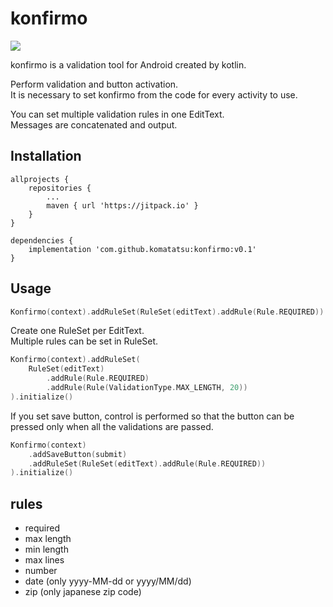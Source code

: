 # konfirmo

[![](https://jitpack.io/v/komatatsu/konfirmo.svg)](https://jitpack.io/#komatatsu/konfirmo)

konfirmo is a validation tool for Android created by kotlin.

Perform validation and button activation.  
It is necessary to set konfirmo from the code for every activity to use.

You can set multiple validation rules in one EditText.  
Messages are concatenated and output.

## Installation

```
allprojects {
    repositories {
        ...
        maven { url 'https://jitpack.io' }
    }
}
```

```
dependencies {
    implementation 'com.github.komatatsu:konfirmo:v0.1'
}
```

## Usage

```kotlin
Konfirmo(context).addRuleSet(RuleSet(editText).addRule(Rule.REQUIRED)).initialize()
```

Create one RuleSet per EditText.  
Multiple rules can be set in RuleSet.

```kotlin
Konfirmo(context).addRuleSet(
    RuleSet(editText)
        .addRule(Rule.REQUIRED)
        .addRule(Rule(ValidationType.MAX_LENGTH, 20))
).initialize()
```

If you set save button, control is performed so that the button can be pressed only when all the validations are passed.

```kotlin
Konfirmo(context)
    .addSaveButton(submit)
    .addRuleSet(RuleSet(editText).addRule(Rule.REQUIRED))
).initialize()
```

## rules

- required
- max length
- min length
- max lines
- number
- date (only yyyy-MM-dd or yyyy/MM/dd)
- zip (only japanese zip code)
